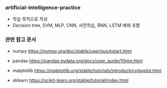 ### artificial-intelligence-practice
- 학습 목적으로 작성
- Decision tree, SVM, MLP, CNN, 사전학습, RNN, LSTM 예제 포함

### 관련 참고 문서
- numpy
https://numpy.org/doc/stable/user/quickstart.html

- pandas
https://pandas.pydata.org/docs/user_guide/10min.html

- matplotlib
https://matplotlib.org/stable/tutorials/introductory/pyplot.html

- sklearn
https://scikit-learn.org/stable/tutorial/index.html
